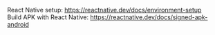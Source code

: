 
React Native setup: https://reactnative.dev/docs/environment-setup
<br />
Build APK with React Native: https://reactnative.dev/docs/signed-apk-android 
<br />
